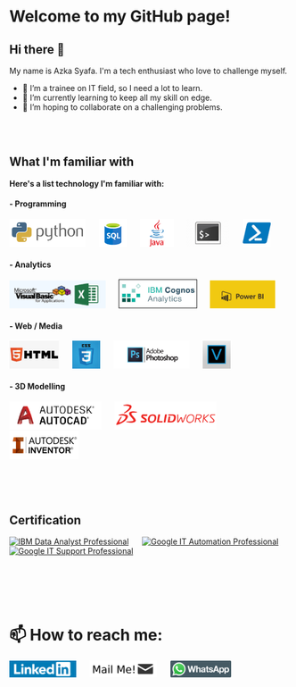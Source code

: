 # Welcome to my GitHub page!

## Hi there 👋
My name is Azka Syafa. I'm a tech enthusiast who love to challenge myself.
- 🔭 I’m a trainee on IT field, so I need a lot to learn.
- 🌱 I’m currently learning to keep all my skill on edge.
- 👯 I’m hoping to collaborate on a challenging problems.

<br><br>

## What I'm familiar with
**Here's a list technology I'm familiar with:**

#### - Programming
<img src="/asset/skills/programming/python.png" alt="Python" height="50"/> &nbsp;&nbsp;&nbsp;&nbsp; <img src="/asset/skills/programming/sql.png" alt="SQL" height="50"/> &nbsp;&nbsp;&nbsp;&nbsp; <img src="/asset/skills/programming/java.png" alt="Java" height="50"/> &nbsp;&nbsp;&nbsp;&nbsp; <img src="/asset/skills/programming/bash.png" alt="Bash Scripting" height="50"/> &nbsp;&nbsp;&nbsp;&nbsp; <img src="/asset/skills/programming/powershell.png" alt="PowerShell" height="50"/>

#### - Analytics
<img src="/asset/skills/analytics/excel-vba.png" alt="Excel/VBA" height="50"/> &nbsp;&nbsp;&nbsp;&nbsp; <img src="/asset/skills/analytics/IBM-Cognos.jpeg" alt="IBM Cognos Analytics" border="1" height="50"/> &nbsp;&nbsp;&nbsp;&nbsp; <img src="/asset/skills/analytics/power-bi.jpg" alt="Power BI" height="50"/>

#### - Web / Media
<img src="/asset/skills/web-media/html.jpeg" alt="HTML" height="50"/> &nbsp;&nbsp;&nbsp;&nbsp; <img src="/asset/skills/web-media/css.png" alt="CSS" height="50"/> &nbsp;&nbsp;&nbsp;&nbsp; <img src="/asset/skills/web-media/photoshop.jpg" alt="Photoshop" height="50"/> &nbsp;&nbsp;&nbsp;&nbsp; <img src="/asset/skills/web-media/vegas.jpeg" alt="Vegas Pro" height="50"/>

#### - 3D Modelling
<img src="/asset/skills/3d-modelling/autocad.png" alt="AutoCAD" height="50"/> &nbsp;&nbsp;&nbsp;&nbsp; <img src="/asset/skills/3d-modelling/solidworks.png" alt="SolidWorks" height="50"/> &nbsp;&nbsp;&nbsp;&nbsp; <img src="/asset/skills/3d-modelling/inventor.jpg" alt="Inventor" height="50"/>

<br><br><br>

## Certification
<a href="https://www.youracclaim.com/badges/a3b67fa6-4940-4b0d-934c-57c8c1e6d6fd/public_url"><img src="https://images.youracclaim.com/size/340x340/images/2e9770bd-020f-4435-99c2-89b2403467a4/Professional_Certificate_-_Data_Analyst.png" alt="IBM Data Analyst Professional" height="130"/></a> &nbsp;&nbsp;&nbsp;&nbsp; <a href="https://www.youracclaim.com/badges/4c130da8-be91-4929-b1dc-a997b602ebcf/public_url"><img src="https://images.youracclaim.com/size/340x340/images/874ab998-8a42-408d-b493-a8764b1fe91c/GIT_201.png" alt="Google IT Automation Professional" height="150"/></a> &nbsp;&nbsp;&nbsp;&nbsp; <a href="https://www.youracclaim.com/badges/4de95ca1-a2df-4f60-95ca-0caed8bd4baa/public_url"><img src="https://images.youracclaim.com/size/340x340/images/5772b390-e2aa-416e-b384-97598d4e3e0a/GoogleITcompletionbadge.png" alt="Google IT Support Professional" height="150"/></a>

<br><br><br><br>

# 📫 How to reach me:

<a href="https://www.linkedin.com/in/azkasf/"><img src="/asset/platform/linkedin.png" alt="LinkedIn" height="30"/></a> &nbsp;&nbsp;&nbsp;&nbsp; <a href="mailto:azkasyafaf@gmail.com"><img src="/asset/platform/mail.png" alt="Mail Me!" height="30"/></a> &nbsp;&nbsp;&nbsp;&nbsp; <a href="https://wa.me/6282118798701"><img src="/asset/platform/whatsapp.png" alt="Whatsapp" height="30"/></a> &nbsp;&nbsp;&nbsp;&nbsp;
<!-- <a href="https://azkasyafaf.github.io"><img src="/asset/platform/github-pages.png" alt="GitHub Pages" height="50"/>
-->


<!--
#### - Others
<img src="/asset/skills/other/android-studio.png" alt="Android Studio IDE" height="50"/> &nbsp;&nbsp;&nbsp;&nbsp; <img src="/asset/skills/other/jupyter.png" alt="Jupyter Notebook" height="50"/> &nbsp;&nbsp;&nbsp;&nbsp; <img src="/asset/skills/other/mysql.jpg" alt="MySQL" height="50"/>
**azkasyafaf/azkasyafaf** is a ✨ _special_ ✨ repository because its `README.md` (this file) appears on your GitHub profile.
Here are some ideas to get you started:
- 🤔 I’m looking for help with 
- 💬 Ask me about ...
- - 😄 Pronouns: ...
- ⚡ Fun fact: ...
-->
